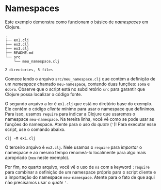 # Namespaces

Este exemplo demonstra como funcionam o básico de _namespaces_
em Clojure.

```
.
├── ex1.clj
├── ex2.clj
├── ex3.clj
├── README.md
└── src
    └── meu_namespace.clj

2 directories, 5 files
```

Comece lendo o arquivo `src/meu_namespace.clj` que contém a
definição de um _namespace_ chamado `meu-namespace`, contendo
duas funções: `soma` e `dobro`.  Observe que o script está no
subdiretório `src` para garantir que Clojure possa localizar o
código fonte.

O segundo arquivo a ler é `ex1.clj` que está no diretório base
do exemplo. Ele contém o código _cliente_ mínimo para usar o
namespace que definimos. Para isso, usamos `require` para
indicar a Clojure que usaremos o namespace `meu-namespace`. Na
tereira linha, você vê como se pode usar as funções do
namespace. Atente para o uso do _quote_ (`'`)! Para executar
esse script, use o comando abaixo.

```
clj -M ex1.clj
```

O terceiro arquivo é `ex2.clj`. Nele usamos o `require` para
_importar_ o namespace e ao mesmo tempo renomeá-lo localmente
para algo mais apropriado (`meu` neste exemplo).

Por fim, no quarto arquivo, você vê o uso de `ns` com a keyword
`:require` para combinar a definição de um namespace próprio
para o script cliente e a importação do namespace
`meu-namespace`. Atente para o fato de que aqui não precisamos
usar o _quote_ `'`.
